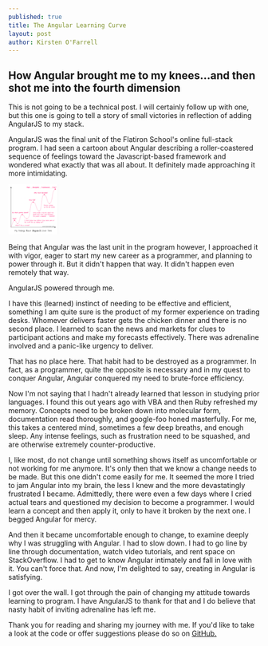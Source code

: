 ```yaml
---
published: true
title: The Angular Learning Curve
layout: post
author: Kirsten O'Farrell
---
```

How Angular brought me to my knees...and then shot me into the fourth dimension
-------------------------------

This is not going to be a technical post. I will certainly follow up with one, but this one is going to tell a story of small victories in reflection of adding AngularJS to my stack.

AngularJS was the final unit of the Flatiron School's online full-stack program. I had seen a cartoon about Angular describing a roller-coastered sequence of feelings toward the Javascript-based framework and wondered what exactly that was all about. It definitely made approaching it more intimidating.

<div "col-md-12 text-center">
    <img src="/img/learning-angular.png" style="height:100px;width:100px;" alt="25">
</div>

Being that Angular was the last unit in the program however, I approached it with vigor, eager to start my new career as a programmer, and planning to power through it. But it didn't happen that way. It didn't happen even remotely that way.

AngularJS powered through me.

I have this (learned) instinct of needing to be effective and efficient, something I am quite sure is the product of my former experience on trading desks. Whomever delivers faster gets the chicken dinner and there is no second place. I learned to scan the news and markets for clues to participant actions and make my forecasts effectively. There was adrenaline involved and a panic-like urgency to deliver.

That has no place here. That habit had to be destroyed as a programmer. In fact, as a programmer, quite the opposite is necessary and in my quest to conquer Angular, Angular conquered my need to brute-force efficiency.

Now I'm not saying that I hadn't already learned that lesson in studying prior languages. I found this out years ago with VBA and then Ruby refreshed my memory. Concepts need to be broken down into molecular form, documentation read thoroughly, and google-foo honed masterfully. For me, this takes a centered mind, sometimes a few deep breaths, and enough sleep. Any intense feelings, such as frustration need to be squashed, and are otherwise extremely counter-productive.

I, like most, do not change until something shows itself as uncomfortable or not working for me anymore. It's only then that we know a change needs to be made. But this one didn't come easily for me. It seemed the more I tried to jam Angular into my brain, the less I knew and the more devastatingly frustrated I became. Admittedly, there were even a few days where I cried actual tears and questioned my decision to become a programmer. I would learn a concept and then apply it, only to have it broken by the next one. I begged Angular for mercy.

And then it became uncomfortable enough to change, to examine deeply why I was struggling with Angular. I had to slow down. I had to go line by line through documentation, watch video tutorials, and rent space on StackOverflow. I had to get to know Angular intimately and fall in love with it. You can't force that. And now, I'm delighted to say, creating in Angular is satisfying.

I got over the wall. I got through the pain of changing my attitude towards learning to program. I have AngularJS to thank for that and I do believe that nasty habit of inviting adrenaline has left me.

Thank you for reading and sharing my journey with me. If you'd like to take a look at the code or offer suggestions please do so on <a href="https://github.com/abadfish/angular-final">GitHub.</a>
